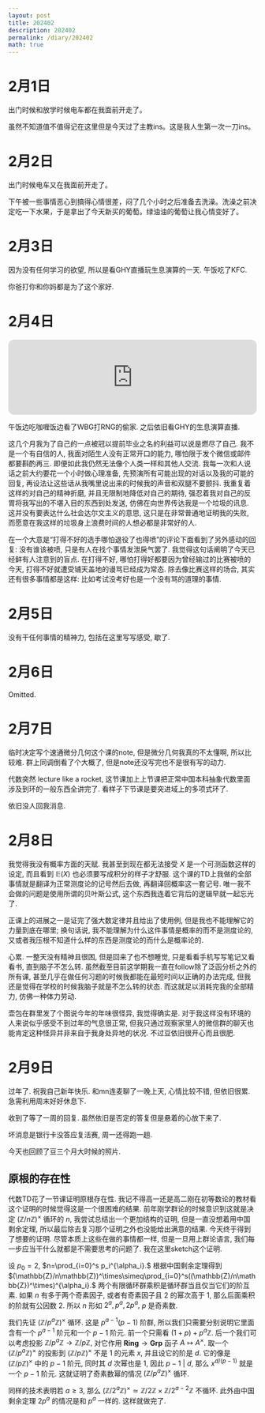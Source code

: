 ```yaml
---
layout: post
title: 202402
description: 202402
permalink: /diary/202402
math: true
---
```


# 2月1日

出门时候和放学时候电车都在我面前开走了。

虽然不知道值不值得记在这里但是今天过了主教ins。这是我人生第一次一刀ins。

# 2月2日

出门时候电车又在我面前开走了。

下午被一些事情恶心到搞得心情很差，闷了几个小时之后准备去洗澡。洗澡之前决定吃一下水果，于是拿出了今天新买的葡萄。绿油油的葡萄让我心情变好了。

# 2月3日

因为没有任何学习的欲望, 所以是看GHY直播玩生息演算的一天. 午饭吃了KFC.

你爸打你和你妈都是为了这个家好.

# 2月4日

<iframe style="border-radius:12px" src="https://open.spotify.com/embed/track/2Vvp24t45vJ4wGrKVSRvEU?utm_source=generator" width="100%" height="152" frameBorder="0" allowfullscreen="" allow="autoplay; clipboard-write; encrypted-media; fullscreen; picture-in-picture" loading="lazy"></iframe>

午饭边吃咖喱饭边看了WBG打RNG的偷家. 之后依旧看GHY的生息演算直播.

这几个月我为了自己的一点被冠以提前毕业之名的利益可以说是燃尽了自己. 我不是一个有自信的人, 我面对陌生人没有正常开口的能力, 哪怕限于发个微信或邮件都要斟酌再三. 即便如此我仍然无法像个人类一样和其他人交流. 我每一次和人说话之前大约要花一个小时做心理准备, 先预演所有可能出现的对话以及我的可能的回复, 再设法让这些话从我嘴里说出来的时候我的声音和双腿不要颤抖. 我重复着这样的对自己的精神折磨, 并且无限制地降低对自己的期待, 强忍着我对自己的反胃将我写出的不堪入目的东西到处发送, 仿佛在向世界传达我是一个垃圾的讯息. 这并没有要表达什么社会达尔文主义的意思, 这只是在非常普通地证明我的失败, 而愿意在我这样的垃圾身上浪费时间的人想必都是非常好的人.

在一个大意是“打得不好的选手哪怕退役了也得喷”的评论下面看到了另外感动的回复: 没有谁该被喷, 只是有人在找个事情发泄戾气罢了. 我觉得这句话阐明了今天已经鲜有人注意到的盲点. 在打得不好, 哪怕打得好都要因为曾经输过的比赛被喷的今天, 打得不好就遭受铺天盖地的谩骂已经成为常态. 除去像比赛这样的场合, 其实还有很多事情都是这样: 比如考试没考好也是一个没有骂的道理的事情. 

# 2月5日

没有干任何事情的精神力, 包括在这里写写感受, 歇了.

# 2月6日

Omitted.

# 2月7日

临时决定写个速通微分几何这个课的note, 但是微分几何我真的不太懂啊, 所以比较难. 群上同调倒看了个大概了, 但是note还没写完也不是很有写的动力.

代数突然 lecture like a rocket, 这节课加上上节课把正常中国本科抽象代数里面涉及到环的一般东西全讲完了. 看样子下节课是要突进域上的多项式环了.

依旧没人回我消息.

# 2月8日

我觉得我没有概率方面的天赋. 我甚至到现在都无法接受 $X$ 是一个可测函数这样的设定, 而且看到 $\mathbb{E}(X)$ 也必须要写成积分的样子才舒服. 这个课的TD上我做的全部事情就是翻译为正常测度论的记号然后去做, 再翻译回概率这一套记号. 唯一我不会做的问题是使用所谓的贝叶斯公式, 这个东西我连着它背后的逻辑早就一起忘光了.

正课上的进展之一是证完了强大数定律并且给出了使用例, 但是我也不能理解它的力量到底在哪里; 换句话说, 我不能理解为什么这件事情是概率的而不是测度论的, 又或者我压根不知道什么样的东西是测度论的而什么是概率论的.

心累. 一整天没有精神且很困, 但是回来了也不想睡觉, 只是看看手机写写笔记又看看书, 直到脑子不怎么转. 虽然截至目前这学期我一直在follow除了泛函分析之外的所有课, 甚至几乎在做任何习题的时候我都能在最短时间以正确的办法完成, 但我还是觉得在学校的时候我脑子就是不怎么转的状态. 而这就足以消耗完我的全部精力, 仿佛一种体力劳动.

壶包在群里发了个图说今年的年味很怪异, 我觉得确实是. 对于我这样没有环境的人来说似乎感受不到过年的气息很正常, 但我只通过观察家里人的微信群的聊天也能肯定这种怪异并非来自于我身处异地的状况. 不过豆依旧很开心而且很肥. 

# 2月9日

过年了. 祝我自己新年快乐. 和mn连麦聊了一晚上天, 心情比较不错, 但依旧很累. 急需利用周末好好休息下.

收到了等了一周的回复. 虽然依旧是否定的答复但是悬着的心放下来了.

坏消息是银行卡没答应复活赛, 周一还得跑一趟.

今天也回顾了豆三个月大时候的照片. 

## 原根的存在性

代数TD花了一节课证明原根存在性. 我记不得高一还是高二刚在初等数论的教材看这个证明的时候觉得这是一个很困难的结果. 前年刚学群论的时候意识到这就是决定 $(\mathbb{Z}/n\mathbb{Z})^\times$ 循环的 $n$, 我尝试总结出一个更加结构的证明, 但是一直没想着用中国剩余定理, 所以最后除去复习那个证明之外也没能给出满意的结果. 今天终于得到了想要的证明. 尽管本质上这些在做的事情都一样, 但是一旦用上群论语言, 我们每一步应当干什么就都是不需要思考的问题了. 我在这里sketch这个证明.

设 $p_0=2$, $n=\prod_{i=0}^s p_i^{\alpha_i}.$ 根据中国剩余定理得到 $(\mathbb{Z}/n\mathbb{Z})^\times\simeq\prod_{i=0}^s((\mathbb{Z}/n\mathbb{Z})^\times)^{\alpha_i}.$ 两个有限循环群乘积是循环群当且仅当它们的阶互素. 如果 $n$ 有多于两个奇素因子, 或者有奇素因子且 $2$ 的幂次高于 $1$, 那么后面乘积的阶就有公因数 $2$. 所以 $n$ 形如 $2^a, p^a, 2p^a,$ $p$ 是奇素数.

我们先证 $(\mathbb{Z}/p^a\mathbb{Z})^\times$ 循环. 这是 $p^{a-1}(p-1)$ 阶群, 所以我们只需要分别说明它里面含有一个 $p^{a-1}$ 阶元和一个 $p-1$ 阶元. 前一个只需看 $(1+p)+p^a\mathbb{Z}.$ 后一个我们可以考虑投影 $\mathbb{Z}/p^a\mathbb{Z}\to\mathbb{Z}/p\mathbb{Z},$ 对它作用 $\textbf{Ring}\to\textbf{Grp}$ 函子 $A\mapsto A^\times$. 取一个 $(\mathbb{Z}/p^a\mathbb{Z})^\times$ 的投影到 $(\mathbb{Z}/p\mathbb{Z})^\times$ 不是 $1$ 的元素 $x$, 并且设它的阶是 $d$. 它的像是 $(\mathbb{Z}/p\mathbb{Z})^\times$ 中的 $p-1$ 阶元, 同时其 $d$ 次幂也是 $1$, 因此 $p-1\ |\ d,$ 那么 $x^{d/(p-1)}$ 就是一个 $p-1$ 阶元. 这就证明了奇素数幂的情况 $(\mathbb{Z}/p^a\mathbb{Z})^\times$ 循环. 

同样的技术表明若 $a\geq 3,$ 那么 $(\mathbb{Z}/2^a\mathbb{Z})^\times\simeq\mathbb{Z}/2\mathbb{Z}\times\mathbb{Z}/2^{a-2}\mathbb{Z}$ 不循环. 此外由中国剩余定理 $2p^a$ 的情况是和 $p^a$ 一样的. 这样就做完了.
